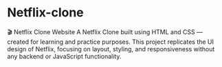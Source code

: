 # Netflix-clone
🎬 Netflix Clone Website  A Netflix Clone built using HTML and CSS — created for learning and practice purposes. This project replicates the UI design of Netflix, focusing on layout, styling, and responsiveness without any backend or JavaScript functionality.
